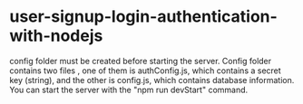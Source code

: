 # user-signup-login-authentication-with-nodejs
config folder must be created before starting the server. Config folder contains two files , one of them is authConfig.js, which contains a secret key (string), and the other is config.js, which contains database information.
You can start the server with the "npm run devStart" command.
